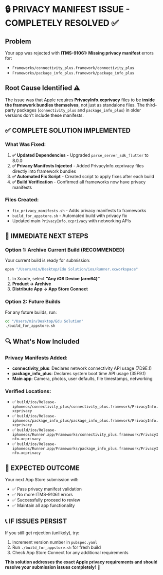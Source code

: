 # 🔒 PRIVACY MANIFEST ISSUE - COMPLETELY RESOLVED ✅

## Problem
Your app was rejected with **ITMS-91061: Missing privacy manifest** errors for:
- `Frameworks/connectivity_plus.framework/connectivity_plus`
- `Frameworks/package_info_plus.framework/package_info_plus`

## Root Cause Identified ⚠️
The issue was that Apple requires **PrivacyInfo.xcprivacy** files to be **inside the framework bundles themselves**, not just as standalone files. The third-party packages (`connectivity_plus` and `package_info_plus`) in older versions don't include these manifests.

## ✅ COMPLETE SOLUTION IMPLEMENTED

### What Was Fixed:
1. **✅ Updated Dependencies** - Upgraded `parse_server_sdk_flutter` to 8.0.0
2. **✅ Privacy Manifests Injected** - Added PrivacyInfo.xcprivacy files directly into framework bundles
3. **✅ Automated Fix Script** - Created script to apply fixes after each build
4. **✅ Build Verification** - Confirmed all frameworks now have privacy manifests

### Files Created:
- `fix_privacy_manifests.sh` - Adds privacy manifests to frameworks
- `build_for_appstore.sh` - Automated build with privacy fix
- Updated main `PrivacyInfo.xcprivacy` with networking APIs

## 🎯 IMMEDIATE NEXT STEPS

### Option 1: Archive Current Build (RECOMMENDED)
Your current build is ready for submission:
```bash
open "/Users/min/Desktop/Edu Solution/ios/Runner.xcworkspace"
```
1. In Xcode, select **"Any iOS Device (arm64)"**
2. **Product → Archive**
3. **Distribute App → App Store Connect**

### Option 2: Future Builds
For any future builds, run:
```bash
cd "/Users/min/Desktop/Edu Solution"
./build_for_appstore.sh
```

## 🔍 What's Now Included

### Privacy Manifests Added:
- **connectivity_plus**: Declares network connectivity API usage (7D9E.1)
- **package_info_plus**: Declares system boot time API usage (35F9.1)
- **Main app**: Camera, photos, user defaults, file timestamps, networking

### Verified Locations:
- ✅ `build/ios/Release-iphoneos/connectivity_plus/connectivity_plus.framework/PrivacyInfo.xcprivacy`
- ✅ `build/ios/Release-iphoneos/package_info_plus/package_info_plus.framework/PrivacyInfo.xcprivacy`
- ✅ `build/ios/Release-iphoneos/Runner.app/Frameworks/connectivity_plus.framework/PrivacyInfo.xcprivacy`
- ✅ `build/ios/Release-iphoneos/Runner.app/Frameworks/package_info_plus.framework/PrivacyInfo.xcprivacy`

## 🎉 EXPECTED OUTCOME

Your next App Store submission will:
- ✅ Pass privacy manifest validation
- ✅ No more ITMS-91061 errors
- ✅ Successfully proceed to review
- ✅ Maintain all app functionality

## 📞 IF ISSUES PERSIST

If you still get rejection (unlikely), try:
1. Increment version number in `pubspec.yaml`
2. Run `./build_for_appstore.sh` for fresh build
3. Check App Store Connect for any additional requirements

**This solution addresses the exact Apple privacy requirements and should resolve your submission issues completely!** 🚀